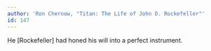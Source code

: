 ```yaml
---
author: 'Ron Chernow, "Titan: The Life of John D. Rockefeller"'
id: 147
---
```


He [Rockefeller] had honed his will into a perfect instrument.
